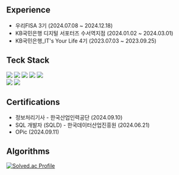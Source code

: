 
## Experience
- 우리FISA 3기 (2024.07.08 ~ 2024.12.18)
- KB국민은행 디지털 서포터즈 수서역지점 (2024.01.02 ~ 2024.03.01)
- KB국민은행_IT's Your Life 4기 (2023.07.03 ~ 2023.09.25)

## Teck Stack
<p>
  <img src="https://img.shields.io/badge/Python-3776AB?style=for-the-badge&logo=python&logoColor=white"/>
  <img src="https://img.shields.io/badge/Java-ED8B00?style=for-the-badge&logo=java&logoColor=white"/>
  <img src="https://img.shields.io/badge/SpringBoot-6DB33F?style=for-the-badge&logo=spring-boot&logoColor=white"/>
  <img src="https://img.shields.io/badge/spring data jpa-6DB33F?style=for-the-badge&logo=SpringBoot&logoColor=white">
  <img src="https://img.shields.io/badge/Oracle-F80000?style=for-the-badge&logo=oracle&logoColor=white"/> <br>
  <img src="https://img.shields.io/badge/SWAGGER-85EA2D?style=for-the-badge&logo=swagger&logoColor=white"/>
  <img src="https://img.shields.io/badge/JIRA-0052CC?style=for-the-badge&logo=jira-software&logoColor=white"/>
</p>

## Certifications
- 정보처리기사 - 한국산업인력공단 (2024.09.10)
- SQL 개발자 (SQLD) - 한국데이터산업진흥원 (2024.06.21)
- OPic (2024.09.11)

## Algorithms
[![Solved.ac Profile](http://mazassumnida.wtf/api/v2/generate_badge?boj=1stevering)](https://solved.ac/1stevering/)
